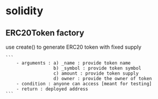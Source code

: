# solidity


## ERC20Token factory

use create() to generate ERC20 token with fixed supply 

    ```
        - arguments : a) _name : provide token name
                      b) _symbol : provide token symbol
                      c) amount : provide token supply
                      d) owner : provide the owner of token
        - condition : anyone can access [meant for testing]
        - return : deployed address 
    ```
